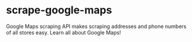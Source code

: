 # scrape-google-maps
Google Maps scraping API makes scraping addresses and phone numbers of all stores easy. Learn all about Google Maps!
